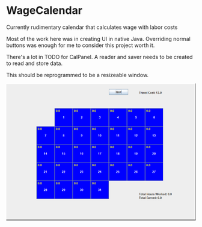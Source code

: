 # WageCalendar
Currently rudimentary calendar that calculates wage with labor costs

Most of the work here was in creating UI in native Java. Overriding normal buttons was enough for me to consider this project worth it.

There's a lot in TODO for CalPanel.
A reader and saver needs to be created to read and store data.

This should be reprogrammed to be a resizeable window.

![Calendar](images\Calendar.PNG)